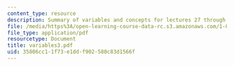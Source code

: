 ```yaml
---
content_type: resource
description: Summary of variables and concepts for lectures 27 through 37.
file: /media/https%3A/open-learning-course-data-rc.s3.amazonaws.com/1-050-engineering-mechanics-i-fall-2007/35806cc11f73e1ddf902580c83d1566f_variables3.pdf
file_type: application/pdf
resourcetype: Document
title: variables3.pdf
uid: 35806cc1-1f73-e1dd-f902-580c83d1566f
---
```

